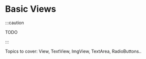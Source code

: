 # Basic Views

:::caution

TODO

:::

Topics to cover:
View, TextView, ImgView, TextArea, RadioButtons..